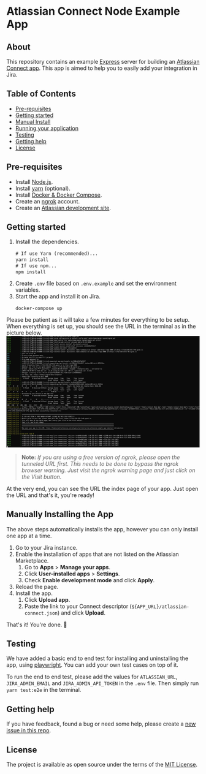 # Atlassian Connect Node Example App

## About
This repository contains an example [Express](https://expressjs.com/en/4x/api.html) server for building an [Atlassian Connect app](https://developer.atlassian.com/cloud/jira/platform/getting-started-with-connect/).
This app is aimed to help you to easily add your integration in Jira.

## Table of Contents
- [Pre-requisites](#pre-requisites)
- [Getting started](#getting-started)
- [Manual Install](#manually-installing-the-app)
- [Running your application](#running-your-application)
- [Testing](#testing)
- [Getting help](#getting-help)
- [License](#license)

## Pre-requisites
- Install [Node.js](https://nodejs.org).
- Install [yarn](https://yarnpkg.com/getting-started/install) (optional).
- Install [Docker & Docker Compose](https://docs.docker.com/engine/install/).
- Create an [ngrok](https://ngrok.com/) account.
- Create an [Atlassian development site](http://go.atlassian.com/cloud-dev).

## Getting started

1. Install the dependencies.
   ```shell
   # If use Yarn (recommended)...
   yarn install
   # If use npm...
   npm install
   ```
2. Create `.env` file based on `.env.example` and set the environment variables.
3. Start the app and install it on Jira.
   ```shell
   docker-compose up
   ```

Please be patient as it will take a few minutes for everything to be setup. When everything is set up, you should see the URL in the terminal as in the picture below. ![img.png](static/images/tunnel-output.png)

> **Note:** _If you are using a free version of ngrok, please open the tunneled URL first. This needs to be done to bypass the ngrok browser warning. Just visit the ngrok warning page and just click on the Visit button._

At the very end, you can see the URL the index page of your app. Just open the URL and that's it, you're ready!

## Manually Installing the App

The above steps automatically installs the app, however you can only install one app at a time.

1. Go to your Jira instance.
2. Enable the installation of apps that are not listed on the Atlassian Marketplace.
    1. Go to **Apps** > **Manage your apps**.
    2. Click **User-installed apps** > **Settings**.
    3. Check **Enable development mode** and click **Apply**.
3. Reload the page.
4. Install the app.
    1. Click **Upload app**.
    2. Paste the link to your Connect descriptor (`${APP_URL}/atlassian-connect.json`) and
       click **Upload**.

That's it! You're done. 🎉

## Testing
We have added a basic end to end test for installing and uninstalling the app, using [playwright](https://playwright.dev/docs/intro). You can add your own test cases on top of it.

To run the end to end test, please add the values for `ATLASSIAN_URL`, `JIRA_ADMIN_EMAIL` and `JIRA_ADMIN_API_TOKEN` in the `.env` file. Then simply run `yarn test:e2e` in the terminal.

## Getting help
If you have feedback, found a bug or need some help, please create a [new issue in this repo](https://github.com/atlassian/atlassian-connect-example-app-node/issues/new/choose).

## License
The project is available as open source under the terms of the [MIT License](./LICENSE).
